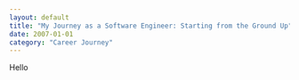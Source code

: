 ```yaml
---
layout: default
title: "My Journey as a Software Engineer: Starting from the Ground Up"
date: 2007-01-01
category: "Career Journey"
---
```


Hello
